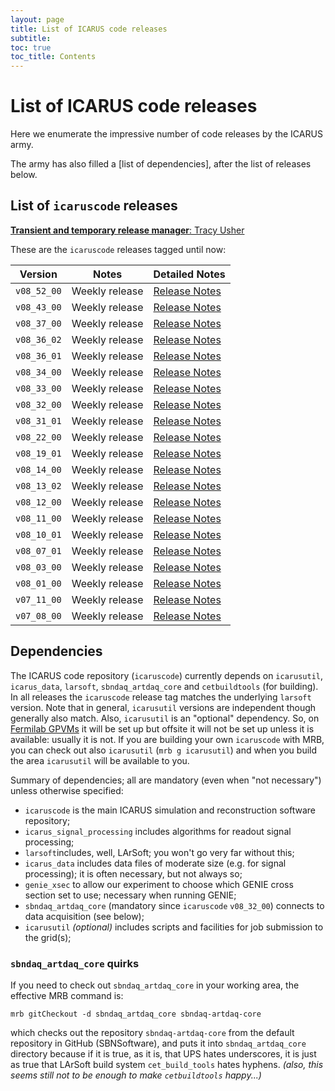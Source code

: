 ```yaml
---
layout: page
title: List of ICARUS code releases
subtitle: 
toc: true
toc_title: Contents
---
```



List of ICARUS code releases
============================================================================

Here we enumerate the impressive number of code releases by the ICARUS army.

The army has also filled a [list of dependencies], after the list of releases below.


List of `icaruscode` releases
----------------------------------------------------------------------------

[**Transient and temporary release manager**: Tracy
Usher](mailto:usher@slac.stanford.edu)

These are the `icaruscode` releases tagged until now:

  Version       | Notes            | Detailed Notes
  ------------- | ---------------- | -----------------------------------------------------------
  `v08_52_00`   | Weekly release   | [Release Notes](ReleaseNotes085200.md)
  `v08_43_00`   | Weekly release   | [Release Notes](ReleaseNotes084300.md)
  `v08_37_00`   | Weekly release   | [Release Notes](ReleaseNotes083700.md)
  `v08_36_02`   | Weekly release   | [Release Notes](ReleaseNotes083602.md)
  `v08_36_01`   | Weekly release   | [Release Notes](ReleaseNotes083601.md)
  `v08_34_00`   | Weekly release   | [Release Notes](ReleaseNotes083400.md)
  `v08_33_00`   | Weekly release   | [Release Notes](ReleaseNotes083300.md)
  `v08_32_00`   | Weekly release   | [Release Notes](ReleaseNotes083200.md)
  `v08_31_01`   | Weekly release   | [Release Notes](ReleaseNotes083101.md)
  `v08_22_00`   | Weekly release   | [Release Notes](ReleaseNotes082200.md)
  `v08_19_01`   | Weekly release   | [Release Notes](ReleaseNotes081901.md)
  `v08_14_00`   | Weekly release   | [Release Notes](ReleaseNotes081400.md)
  `v08_13_02`   | Weekly release   | [Release Notes](ReleaseNotes081302.md)
  `v08_12_00`   | Weekly release   | [Release Notes](ReleaseNotes081200.md)
  `v08_11_00`   | Weekly release   | [Release Notes](ReleaseNotes081100.md)
  `v08_10_01`   | Weekly release   | [Release Notes](ReleaseNotes081001.md)
  `v08_07_01`   | Weekly release   | [Release Notes](ReleaseNotes080701.md)
  `v08_03_00`   | Weekly release   | [Release Notes](ReleaseNotes080300.md)
  `v08_01_00`   | Weekly release   | [Release Notes](ReleaseNotes080100.md)
  `v07_11_00`   | Weekly release   | [Release Notes](ReleaseNotes071100.md)
  `v07_08_00`   | Weekly release   | [Release Notes](ReleaseNotes070800.md)



Dependencies
--------------------------------------------

The ICARUS code repository (`icaruscode`) currently depends on
`icarusutil`, `icarus_data`, `larsoft`, `sbndaq_artdaq_core` and
`cetbuildtools` (for building). In all releases the `icaruscode` release
tag matches the underlying `larsoft` version. Note that in general,
`icarusutil` versions are independent though generally also match. Also,
`icarusutil` is an "optional" dependency. So, on
[Fermilab GPVMs](Computing_resources.html#Where-to-work-interactive-nodes-GPVM)
it will be set up but offsite it will not be set up unless it is
available: usually it is not. If you are building your own `icaruscode`
with MRB, you can check out also `icarusutil` (`mrb g icarusutil`) and
when you build the area `icarusutil` will be available to you.

Summary of dependencies; all are mandatory (even when "not necessary")
unless otherwise specified:

- `icaruscode` is the main ICARUS simulation
  and reconstruction software repository;
- `icarus_signal_processing` includes algorithms for readout signal processing;
- `larsoft`includes, well, LArSoft; you won't go very far without this;
- `icarus_data` includes data files of moderate size (e.g. for signal processing);
  it is often necessary, but not always so;
- `genie_xsec` to allow our experiment to choose which GENIE cross section set to use;
  necessary when running GENIE;
- `sbndaq_artdaq_core` (mandatory since `icaruscode` `v08_32_00`)
  connects to data acquisition (see below);
- `icarusutil` *(optional)* includes scripts
  and facilities for job submission to the grid(s);



### `sbndaq_artdaq_core` quirks

If you need to check out `sbndaq_artdaq_core` in your working area, the
effective MRB command is:

    mrb gitCheckout -d sbndaq_artdaq_core sbndaq-artdaq-core

which checks out the repository `sbndaq-artdaq-core` from the default repository
in GitHub (SBNSoftware), and puts it into `sbndaq_artdaq_core` directory because
if it is true, as it is, that UPS hates underscores, it is just as true that
LArSoft build system `cet_build_tools` hates hyphens.
_(also, this seems still not to be enough to make `cetbuildtools` happy...)_
